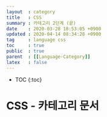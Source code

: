 ```yaml
---
layout  : category
title   : CSS
summary : 카테고리 2단계 (끝) 
date    : 2020-03-28 18:53:05 +0900
updated : 2020-04-14 08:34:28 +0900
tag     : language css 
toc     : true
public  : true
parent  : [[Language-Category]]
latex   : false
---
```

* TOC
{:toc}

# CSS - 카테고리 문서
